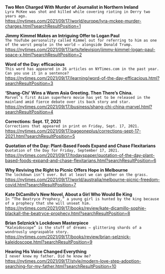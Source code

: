 **Two Men Charged With Murder of Journalist in Northern Ireland**\
`Lyra McKee was shot and killed while covering rioting in Derry two years ago.`\
https://nytimes.com/2021/09/17/world/europe/lyra-mckee-murder-charges.html?searchResultPosition=1

**Jimmy Kimmel Makes an Intriguing Offer to Logan Paul**\
`The YouTube personality called Kimmel out for referring to him as one of the worst people in the world — alongside Donald Trump.`\
https://nytimes.com/2021/09/17/arts/television/jimmy-kimmel-logan-paul-space-x.html?searchResultPosition=2

**Word of the Day: efficacious**\
`This word has appeared in 26 articles on NYTimes.com in the past year. Can you use it in a sentence?`\
https://nytimes.com/2021/09/17/learning/word-of-the-day-efficacious.html?searchResultPosition=3

**‘Shang-Chi’ Wins a Warm Asia Greeting. Then There’s China.**\
`Marvel’s first Asian superhero movie has yet to be released in the mainland amid fierce debate over its back story and star.`\
https://nytimes.com/2021/09/17/business/shang-chi-china-marvel.html?searchResultPosition=4

**Corrections: Sept. 17, 2021**\
`Corrections that appeared in print on Friday, Sept. 17, 2021.`\
https://nytimes.com/2021/09/17/pageoneplus/corrections-sept-17-2021.html?searchResultPosition=5

**Quotation of the Day: Plant-Based Foods Expand and Chase Flexitarians**\
`Quotation of the Day for Friday, September 17, 2021.`\
https://nytimes.com/2021/09/17/todayspaper/quotation-of-the-day-plant-based-foods-expand-and-chase-flexitarians.html?searchResultPosition=6

**Why Reviving the Right to Picnic Offers Hope in Melbourne**\
`The lockdown isn’t over. But at least we can gather on the grass.`\
https://nytimes.com/2021/09/17/world/australia/melbourne-picnic-freedom-covid.html?searchResultPosition=7

**Kate DiCamillo’s New Novel, About a Girl Who Would Be King**\
`In “The Beatryce Prophecy,” a young girl is hunted by the king because of a prophecy that she will unseat him.`\
https://nytimes.com/2021/09/17/books/review/kate-dicamillo-sophie-blackall-the-beatryce-prophecy.html?searchResultPosition=8

**Brian Selznick’s Lockdown Masterpiece**\
`“Kaleidoscope” is the stuff of dreams — glittering shards of a wondrously ungraspable story.`\
https://nytimes.com/2021/09/17/books/review/brian-selznick-kaleidoscope.html?searchResultPosition=9

**Hearing His Voice Changed Everything**\
`I never knew my father. Did he know me?`\
https://nytimes.com/2021/09/17/style/modern-love-step-adoption-searching-for-my-father.html?searchResultPosition=10

